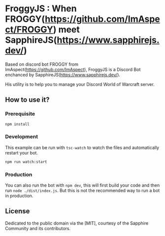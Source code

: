 # FroggyJS : When FROGGY(https://github.com/ImAspect/FROGGY) meet SapphireJS(https://www.sapphirejs.dev/)

Based on discord bot FROGGY from ImAspect(https://github.com/ImAspect), FroggyJS is a Discord Bot enchanced by SapphireJS(https://www.sapphirejs.dev/).

His utility is to help you to manage your Discord World of Warcraft server.

## How to use it?

### Prerequisite

```sh
npm install
```

### Development

This example can be run with `tsc-watch` to watch the files and automatically restart your bot.

```sh
npm run watch:start
```

### Production

You can also run the bot with `npm dev`, this will first build your code and then run `node ./dist/index.js`. But this is not the recommended way to run a bot in production.

## License

Dedicated to the public domain via the [MIT], courtesy of the Sapphire Community and its contributors.

[sapphire]: https://github.com/sapphiredev/framework
[unlicense]: https://github.com/sapphiredev/examples/blob/main/LICENSE.md
